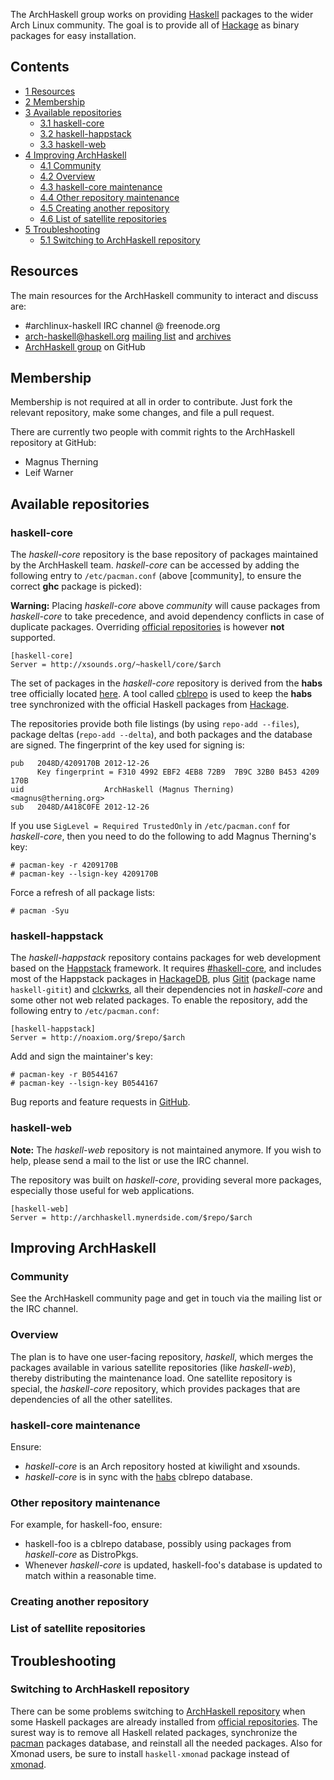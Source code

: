 The ArchHaskell group works on providing [Haskell](/index.php/Haskell "Haskell") packages to the wider Arch Linux community. The goal is to provide all of [Hackage](http://hackage.haskell.org) as binary packages for easy installation.

## Contents

*   [1 Resources](#Resources)
*   [2 Membership](#Membership)
*   [3 Available repositories](#Available_repositories)
    *   [3.1 haskell-core](#haskell-core)
    *   [3.2 haskell-happstack](#haskell-happstack)
    *   [3.3 haskell-web](#haskell-web)
*   [4 Improving ArchHaskell](#Improving_ArchHaskell)
    *   [4.1 Community](#Community)
    *   [4.2 Overview](#Overview)
    *   [4.3 haskell-core maintenance](#haskell-core_maintenance)
    *   [4.4 Other repository maintenance](#Other_repository_maintenance)
    *   [4.5 Creating another repository](#Creating_another_repository)
    *   [4.6 List of satellite repositories](#List_of_satellite_repositories)
*   [5 Troubleshooting](#Troubleshooting)
    *   [5.1 Switching to ArchHaskell repository](#Switching_to_ArchHaskell_repository)

## Resources

The main resources for the <a class="mw-selflink selflink">ArchHaskell</a> community to interact and discuss are:

*   #archlinux-haskell IRC channel @ freenode.org
*   arch-haskell@haskell.org [mailing list](http://haskell.org/mailman/listinfo/arch-haskell) and [archives](http://www.haskell.org/pipermail/arch-haskell)
*   [ArchHaskell group](https://github.com/archhaskell) on GitHub

## Membership

Membership is not required at all in order to contribute. Just fork the relevant repository, make some changes, and file a pull request.

There are currently two people with commit rights to the ArchHaskell repository at GitHub:

*   Magnus Therning
*   Leif Warner

## Available repositories

### haskell-core

The *haskell-core* repository is the base repository of packages maintained by the ArchHaskell team. *haskell-core* can be accessed by adding the following entry to `/etc/pacman.conf` (above [community], to ensure the correct **ghc** package is picked):

**Warning:** Placing *haskell-core* above *community* will cause packages from *haskell-core* to take precedence, and avoid dependency conflicts in case of duplicate packages. Overriding [official repositories](/index.php/Official_repositories "Official repositories") is however **not** supported.

```
[haskell-core]
Server = http://xsounds.org/~haskell/core/$arch

```

The set of packages in the *haskell-core* repository is derived from the **habs** tree officially located [here](https://github.com/archhaskell/habs). A tool called [cblrepo](https://github.com/magthe/cblrepo) is used to keep the **habs** tree synchronized with the official Haskell packages from [Hackage](http://hackage.haskell.org/packages/hackage.html).

The repositories provide both file listings (by using `repo-add --files`), package deltas (`repo-add --delta`), and both packages and the database are signed. The fingerprint of the key used for signing is:

```
pub   2048D/4209170B 2012-12-26
      Key fingerprint = F310 4992 EBF2 4EB8 72B9  7B9C 32B0 B453 4209 170B
uid                  ArchHaskell (Magnus Therning) <magnus@therning.org>
sub   2048D/A418C0FE 2012-12-26

```

If you use `SigLevel = Required TrustedOnly` in `/etc/pacman.conf` for *haskell-core*, then you need to do the following to add Magnus Therning's key:

```
# pacman-key -r 4209170B
# pacman-key --lsign-key 4209170B

```

Force a refresh of all package lists:

```
# pacman -Syu

```

### haskell-happstack

The *haskell-happstack* repository contains packages for web development based on the [Happstack](http://happstack.com/) framework. It requires [#haskell-core](#haskell-core), and includes most of the Happstack packages in [HackageDB](http://hackage.haskell.org/), plus [Gitit](http://gitit.net/) (package name `haskell-gitit`) and [clckwrks](http://clckwrks.com/), all their dependencies not in *haskell-core* and some other not web related packages. To enable the repository, add the following entry to `/etc/pacman.conf`:

```
[haskell-happstack]
Server = http://noaxiom.org/$repo/$arch

```

Add and sign the maintainer's key:

```
# pacman-key -r B0544167
# pacman-key --lsign-key B0544167

```

Bug reports and feature requests in [GitHub](https://github.com/tensor5/haskell-happstack/issues).

### haskell-web

**Note:** The *haskell-web* repository is not maintained anymore. If you wish to help, please send a mail to the list or use the IRC channel.

The repository was built on *haskell-core*, providing several more packages, especially those useful for web applications.

```
[haskell-web]
Server = http://archhaskell.mynerdside.com/$repo/$arch

```

## Improving ArchHaskell

### Community

See the <a class="mw-selflink selflink">ArchHaskell</a> community page and get in touch via the mailing list or the IRC channel.

### Overview

The plan is to have one user-facing repository, *haskell*, which merges the packages available in various satellite repositories (like *haskell-web*), thereby distributing the maintenance load. One satellite repository is special, the *haskell-core* repository, which provides packages that are dependencies of all the other satellites.

### haskell-core maintenance

Ensure:

*   *haskell-core* is an Arch repository hosted at kiwilight and xsounds.
*   *haskell-core* is in sync with the [habs](https://github.com/archhaskell/habs) cblrepo database.

### Other repository maintenance

For example, for haskell-foo, ensure:

*   haskell-foo is a cblrepo database, possibly using packages from *haskell-core* as DistroPkgs.
*   Whenever *haskell-core* is updated, haskell-foo's database is updated to match within a reasonable time.

### Creating another repository

### List of satellite repositories

## Troubleshooting

### Switching to ArchHaskell repository

There can be some problems switching to [ArchHaskell repository](#Available_repositories) when some Haskell packages are already installed from [official repositories](/index.php/Official_repositories "Official repositories"). The surest way is to remove all Haskell related packages, synchronize the [pacman](/index.php/Pacman "Pacman") packages database, and reinstall all the needed packages. Also for Xmonad users, be sure to install `haskell-xmonad` package instead of [xmonad](https://www.archlinux.org/packages/?name=xmonad).